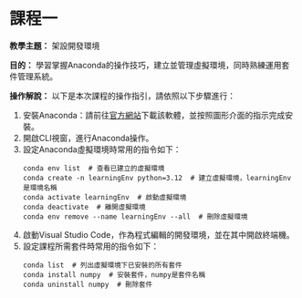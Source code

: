 # 課程一

**教學主題：** 架設開發環境
	
**目的：** 學習掌握Anaconda的操作技巧，建立並管理虛擬環境，同時熟練運用套件管理系統。

**操作解說：** 以下是本次課程的操作指引，請依照以下步驟進行：
1. 安裝Anaconda：請前往[官方網站](https://www.anaconda.com/download)下載該軟體，並按照圖形介面的指示完成安裝。
2. 開啟CLI視窗，進行Anaconda操作。
3. 設定Anaconda虛擬環境時常用的指令如下：
   ```shell
   conda env list  # 查看已建立的虛擬環境
   conda create -n learningEnv python=3.12  # 建立虛擬環境，learningEnv是環境名稱
   conda activate learningEnv  # 啟動虛擬環境
   conda deactivate  # 離開虛擬環境
   conda env remove --name learningEnv --all  # 刪除虛擬環境
   ```
4. 啟動Visual Studio Code，作為程式編輯的開發環境，並在其中開啟終端機。
5. 設定課程所需套件時常用的指令如下：
   ```shell
   conda list  # 列出虛擬環境下已安裝的所有套件
   conda install numpy  # 安裝套件，numpy是套件名稱
   conda uninstall numpy  # 刪除套件
   ```
